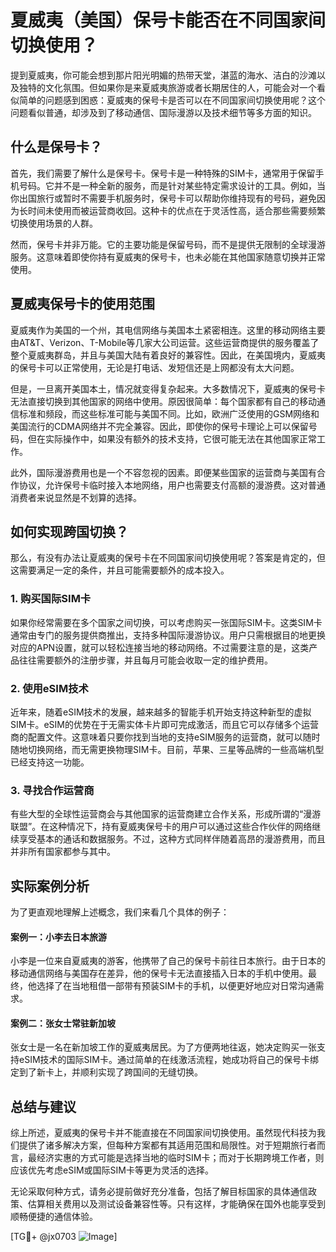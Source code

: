 # 夏威夷（美国）保号卡能否在不同国家间切换使用？

提到夏威夷，你可能会想到那片阳光明媚的热带天堂，湛蓝的海水、洁白的沙滩以及独特的文化氛围。但如果你是来夏威夷旅游或者长期居住的人，可能会对一个看似简单的问题感到困惑：夏威夷的保号卡是否可以在不同国家间切换使用呢？这个问题看似普通，却涉及到了移动通信、国际漫游以及技术细节等多方面的知识。

## 什么是保号卡？

首先，我们需要了解什么是保号卡。保号卡是一种特殊的SIM卡，通常用于保留手机号码。它并不是一种全新的服务，而是针对某些特定需求设计的工具。例如，当你出国旅行或暂时不需要手机服务时，保号卡可以帮助你维持现有的号码，避免因为长时间未使用而被运营商收回。这种卡的优点在于灵活性高，适合那些需要频繁切换使用场景的人群。

然而，保号卡并非万能。它的主要功能是保留号码，而不是提供无限制的全球漫游服务。这意味着即使你持有夏威夷的保号卡，也未必能在其他国家随意切换并正常使用。

## 夏威夷保号卡的使用范围

夏威夷作为美国的一个州，其电信网络与美国本土紧密相连。这里的移动网络主要由AT&T、Verizon、T-Mobile等几家大公司运营。这些运营商提供的服务覆盖了整个夏威夷群岛，并且与美国大陆有着良好的兼容性。因此，在美国境内，夏威夷的保号卡可以正常使用，无论是打电话、发短信还是上网都没有太大问题。

但是，一旦离开美国本土，情况就变得复杂起来。大多数情况下，夏威夷的保号卡无法直接切换到其他国家的网络中使用。原因很简单：每个国家都有自己的移动通信标准和频段，而这些标准可能与美国不同。比如，欧洲广泛使用的GSM网络和美国流行的CDMA网络并不完全兼容。因此，即使你的保号卡理论上可以保留号码，但在实际操作中，如果没有额外的技术支持，它很可能无法在其他国家正常工作。

此外，国际漫游费用也是一个不容忽视的因素。即便某些国家的运营商与美国有合作协议，允许保号卡临时接入本地网络，用户也需要支付高额的漫游费。这对普通消费者来说显然是不划算的选择。

## 如何实现跨国切换？

那么，有没有办法让夏威夷的保号卡在不同国家间切换使用呢？答案是肯定的，但这需要满足一定的条件，并且可能需要额外的成本投入。

### 1. 购买国际SIM卡

如果你经常需要在多个国家之间切换，可以考虑购买一张国际SIM卡。这类SIM卡通常由专门的服务提供商推出，支持多种国际漫游协议。用户只需根据目的地更换对应的APN设置，就可以轻松连接当地的移动网络。不过需要注意的是，这类产品往往需要额外的注册步骤，并且每月可能会收取一定的维护费用。

### 2. 使用eSIM技术

近年来，随着eSIM技术的发展，越来越多的智能手机开始支持这种新型的虚拟SIM卡。eSIM的优势在于无需实体卡片即可完成激活，而且它可以存储多个运营商的配置文件。这意味着只要你找到当地的支持eSIM服务的运营商，就可以随时随地切换网络，而无需更换物理SIM卡。目前，苹果、三星等品牌的一些高端机型已经支持这一功能。

### 3. 寻找合作运营商

有些大型的全球性运营商会与其他国家的运营商建立合作关系，形成所谓的“漫游联盟”。在这种情况下，持有夏威夷保号卡的用户可以通过这些合作伙伴的网络继续享受基本的通话和数据服务。不过，这种方式同样伴随着高昂的漫游费用，而且并非所有国家都参与其中。

## 实际案例分析

为了更直观地理解上述概念，我们来看几个具体的例子：

#### 案例一：小李去日本旅游

小李是一位来自夏威夷的游客，他携带了自己的保号卡前往日本旅行。由于日本的移动通信网络与美国存在差异，他的保号卡无法直接插入日本的手机中使用。最终，他选择了在当地租借一部带有预装SIM卡的手机，以便更好地应对日常沟通需求。

#### 案例二：张女士常驻新加坡

张女士是一名在新加坡工作的夏威夷居民。为了方便两地往返，她决定购买一张支持eSIM技术的国际SIM卡。通过简单的在线激活流程，她成功将自己的保号卡绑定到了新卡上，并顺利实现了跨国间的无缝切换。

## 总结与建议

综上所述，夏威夷的保号卡并不能直接在不同国家间切换使用。虽然现代科技为我们提供了诸多解决方案，但每种方案都有其适用范围和局限性。对于短期旅行者而言，最经济实惠的方式可能是选择当地的临时SIM卡；而对于长期跨境工作者，则应该优先考虑eSIM或国际SIM卡等更为灵活的选择。

无论采取何种方式，请务必提前做好充分准备，包括了解目标国家的具体通信政策、估算相关费用以及测试设备兼容性等。只有这样，才能确保在国外也能享受到顺畅便捷的通信体验。

[TG💪+ @jx0703 ![Image](https://github.com/user-attachments/assets/dbca1d08-cadb-493c-b0ec-ad6f7a83f270)]